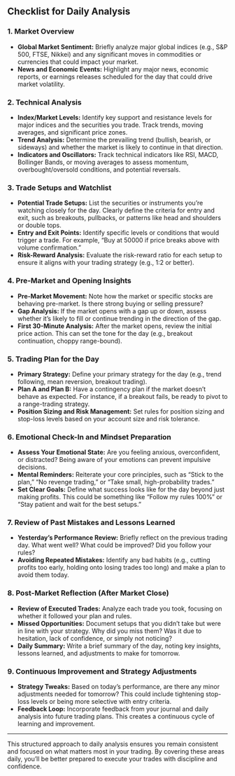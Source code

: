 ## Checklist for Daily Analysis

### 1. **Market Overview**

- **Global Market Sentiment:** Briefly analyze major global indices (e.g., S&P 500, FTSE, Nikkei) and any significant moves in commodities or currencies that could impact your market.
- **News and Economic Events:** Highlight any major news, economic reports, or earnings releases scheduled for the day that could drive market volatility.

### 2. **Technical Analysis**

- **Index/Market Levels:** Identify key support and resistance levels for major indices and the securities you trade. Track trends, moving averages, and significant price zones.
- **Trend Analysis:** Determine the prevailing trend (bullish, bearish, or sideways) and whether the market is likely to continue in that direction.
- **Indicators and Oscillators:** Track technical indicators like RSI, MACD, Bollinger Bands, or moving averages to assess momentum, overbought/oversold conditions, and potential reversals.

### 3. **Trade Setups and Watchlist**

- **Potential Trade Setups:** List the securities or instruments you’re watching closely for the day. Clearly define the criteria for entry and exit, such as breakouts, pullbacks, or patterns like head and shoulders or double tops.
- **Entry and Exit Points:** Identify specific levels or conditions that would trigger a trade. For example, “Buy at 50000 if price breaks above with volume confirmation.”
- **Risk-Reward Analysis:** Evaluate the risk-reward ratio for each setup to ensure it aligns with your trading strategy (e.g., 1:2 or better).

### 4. **Pre-Market and Opening Insights**

- **Pre-Market Movement:** Note how the market or specific stocks are behaving pre-market. Is there strong buying or selling pressure?
- **Gap Analysis:** If the market opens with a gap up or down, assess whether it’s likely to fill or continue trending in the direction of the gap.
- **First 30-Minute Analysis:** After the market opens, review the initial price action. This can set the tone for the day (e.g., breakout continuation, choppy range-bound).

### 5. **Trading Plan for the Day**

- **Primary Strategy:** Define your primary strategy for the day (e.g., trend following, mean reversion, breakout trading).
- **Plan A and Plan B:** Have a contingency plan if the market doesn’t behave as expected. For instance, if a breakout fails, be ready to pivot to a range-trading strategy.
- **Position Sizing and Risk Management:** Set rules for position sizing and stop-loss levels based on your account size and risk tolerance.

### 6. **Emotional Check-In and Mindset Preparation**

- **Assess Your Emotional State:** Are you feeling anxious, overconfident, or distracted? Being aware of your emotions can prevent impulsive decisions.
- **Mental Reminders:** Reiterate your core principles, such as “Stick to the plan,” “No revenge trading,” or “Take small, high-probability trades.”
- **Set Clear Goals:** Define what success looks like for the day beyond just making profits. This could be something like “Follow my rules 100%” or “Stay patient and wait for the best setups.”

### 7. **Review of Past Mistakes and Lessons Learned**

- **Yesterday’s Performance Review:** Briefly reflect on the previous trading day. What went well? What could be improved? Did you follow your rules?
- **Avoiding Repeated Mistakes:** Identify any bad habits (e.g., cutting profits too early, holding onto losing trades too long) and make a plan to avoid them today.

### 8. **Post-Market Reflection (After Market Close)**

- **Review of Executed Trades:** Analyze each trade you took, focusing on whether it followed your plan and rules.
- **Missed Opportunities:** Document setups that you didn’t take but were in line with your strategy. Why did you miss them? Was it due to hesitation, lack of confidence, or simply not noticing?
- **Daily Summary:** Write a brief summary of the day, noting key insights, lessons learned, and adjustments to make for tomorrow.

### 9. **Continuous Improvement and Strategy Adjustments**

- **Strategy Tweaks:** Based on today’s performance, are there any minor adjustments needed for tomorrow? This could include tightening stop-loss levels or being more selective with entry criteria.
- **Feedback Loop:** Incorporate feedback from your journal and daily analysis into future trading plans. This creates a continuous cycle of learning and improvement.

---

This structured approach to daily analysis ensures you remain consistent and focused on what matters most in your trading. By covering these areas daily, you’ll be better prepared to execute your trades with discipline and confidence.
